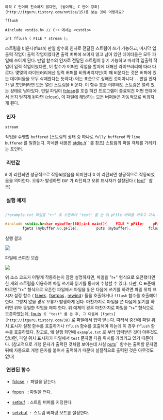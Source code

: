


```warning
아직 C 언어와 친숙하지 않다면, [씹어먹는 C 언어 강좌](http://itguru.tistory.com/notice/15)를 보는 것이 어떻까요?

```

`fflush`



```info
#include <stdio.h> // C++ 에서는 <cstdio>

int fflush ( FILE * stream );
```


스트림을 비운다(flush)
만일 함수의 인자로 전달된 스트림이 쓰기 가능하고, 마지막 입출력 작업이 출력 작업이였다면 출력 버퍼에 쓰이지 않고 남아 있던 데이터들은 모두 파일에 쓰이게 된다.
만일 함수의 인자로 전달된 스트림이 읽기 가능하고 마지막 입출력 작업이 입력 작업이였다면, 이 함수가 어떠한 작업을 할지에 대해선 라이브러리에 따라 다르다. 몇몇의 라이브러리에선 입력 버퍼를 비워버리지만(이 때 비운다는 것은 버퍼에 있는 데이터들을 모두 삭제한다는 뜻이다) 이는 표준으로 정해진 것이아니다`. .
만일 인자가 널 포인터라면 모든 열린 스트림을 비운다.
이 함수 호출 이후에도 스트림은 열려 있는 상태로 남아있다.
만일 파일이 [fclose](http://itguru.tistory.com/54)를 호출 하건 프로그램이 종료되건 어떤 연유에서 든지 닫히게 된다면 (close), 이 파일에 해당하는 모든 버퍼들은 자동적으로 비워지게 된다.



###  인자




`stream`

작업을 수행할 `buffered` (스트림의 상태 중 하나로 `fully buffered` 와 `line buffered` 를 일컫는다. 자세한 내용은 [stdio.h](http://itguru.tistory.com/34)`` 를 참조) 스트림의 파일 객체를 가리키는 포인터.



###  리턴값




`0` 이 리턴되면 성공적으로 작동되었음을 의미한다 0 이 리턴되면 성공적으로 작동되었음을 의미한다.
오류가 발생하면 `EOF` 가 리턴되고 오류 표시자가 설정된다 ( [feof](http://itguru.tistory.com/51)`` 참조)




###  실행 예제


```cpp

/*example.txt 파일을 "r+" 로 오픈하여 "test" 를 쓴 뒤 pFile 버퍼를 비우고 다시 파일로 부터 읽어온다.이 예제는 http://www.cplusplus.com/reference/clibrary/cstdio/fflush/에서 가져왔습니다.*/

#include <stdio.h>char mybuffer[80];int main(){    FILE * pFile;    pFile = fopen ("example.txt","r+");    if (pFile == NULL) perror ("Error opening file");    else {        fputs ("test",pFile);        fflush(pFile);
        fgets (mybuffer,80,pFile);        puts (mybuffer);        fclose (pFile);        return 0;    }}
```



실행 결과


![](http://img1.daumcdn.net/thumb/R1920x0/?fname=http%3A%2F%2Fcfile10.uf.tistory.com%2Fimage%2F202412114B725620428B8C)

파일에 쓰여진 모습


![](http://img1.daumcdn.net/thumb/R1920x0/?fname=http%3A%2F%2Fcfile25.uf.tistory.com%2Fimage%2F1560F8134B725637318657)

위 소스 코드가 어떻게 작동하는지 잠깐 설명하자면, 파일을 "r+" 형식으로 오픈했다면 한 개의 스트림을 이용하여 파일 쓰기와 읽기를 동시에 수행할 수 있다. 다만, C 표준에 따르면 "r+" 형식으로 오픈한 파일에서 파일을 읽은 다음에 쓰기를 하려면 파일 위치 표시자 설정 함수 ( [fseek](http://itguru.tistory.com/72)`,` [fsetpos](http://itguru.tistory.com/73)`,` [rewind](http://itguru.tistory.com/75)`)` 들을 호출하거나 `fflush` 함수를 호출해야 한다. 그렇지 않을 경우 오류가 발생하게 된다. 마찬가지로 파일을 쓴 다음에 읽기를 하려면 위와 동일한 작업을 해야 한다. 위 예제의 경우 마찬가지로 파일을 "r+" 형식으로 오픈하였는데, [fputs](http://itguru.tistory.com/40)`` 로 "test" 를 쓴 후, 그 다음에 [fgets](http://itguru.tistory.com/38)`` 로 파일에서 입력 받는다. 따라서 중간에 파일 위치 표시자 설정 함수를 호출하거나 `fflush` 함수를 호출해야 하는데 이 경우 `fflush` 함수를 호출하였다.
참고로, 왜 실행 화면에 `example.txt` 로 부터 입력받은 것이 아무것도 없냐면, 파일 위치 표시자가 파일에서 `test` 문자열 다음 위치를 가리키고 있기 때문이다. (참고적으로 개행 문자가 출력된 것처럼 보이는데 사실 [puts](http://itguru.tistory.com/48)`` 함수는 출력할 문자열 뒤에 자동으로 개행 문자를 붙여서 출력하기 때문에 실질적으로 출력된 것은 아무것도 없다)



###  연관된 함수


*  [fclose](http://itguru.tistory.com/54)  :  파일을 닫는다.

*  [fopen](http://itguru.tistory.com/58)   : 파일을 연다.




*  [setbuf](http://itguru.tistory.com/61)  : 스트림 버퍼를 지정한다.

*  [setvbuf](http://itguru.tistory.com/62)  :  스트림 버퍼링 모드를 설정한다.






